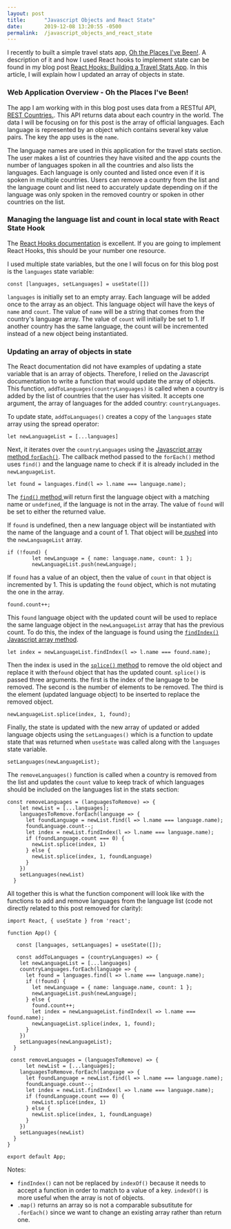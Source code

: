 ```yaml
---
layout: post
title:      "Javascript Objects and React State"
date:       2019-12-08 13:20:55 -0500
permalink:  /javascript_objects_and_react_state
---
```



I recently to built a simple travel stats app, [Oh the Places I've Been!](https://mytravelstats.netlify.com/). A description of it and how I used React hooks to implement state can be found in my blog post [React Hooks: Building a Travel Stats App](https://marie-burns22.github.io/react_hooks_building_a_travel_stats_app). In this article, I will explain how I updated an array of objects in state.

### Web Application Overview -  Oh the Places I've Been!
The app I am working with in this blog post uses data from a RESTful API, [REST Countries.](https://restcountries.eu/). This API returns data about each country in the world. The data I will be focusing on for this post is the array of official languages. Each language is represented by an object which contains several key value pairs. The key the app uses is the `name`.

The language names are used in this application for the travel stats section.  The user makes a list of countries they have visited and the app counts the number of languages spoken in all the countries and also lists the languages. Each language is only counted and listed once even if it is spoken in multiple countries. Users can remove a country from the list and the language count and list need to accurately update depending on if the language was only spoken in the removed country or spoken in other countries on the list.

### Managing the language list and count in local state with React State Hook
The [React Hooks documentation](https://reactjs.org/docs/hooks-intro.html) is excellent. If you are going to implement React Hooks, this should be your number one resource. 

I used multiple state variables, but the one I will focus on for this blog post is the `languages` state variable:
```
const [languages, setLanguages] = useState([])
```

`languages` is initially set to an empty array. Each language will be added once to the array as an object. This language object will have the keys of `name` and `count`. The value of `name` will be a string that comes from the country's language array. The value of `count` will initially be set to 1. If another country has the same language, the count will be incremented instead of a new object being instantiated.


### Updating an array of objects in state
The React documentation did not have examples of updating a state variable that is an array of objects. Therefore, I relied on the Javascript documentation to write a function that would update the array of objects.  This function, `addToLanguages(countryLanguages)` is called when a country is added by the list of countries that the user has visited. It accepts one argument, the array of languages for the added country: `countryLanguages`.

To update state, `addToLanguages()` creates a copy of the `languages` state array using the spread operator:
```
let newLanguageList = [...languages]
```

Next, it iterates over the `countryLanguages` using the [Javascript array method `forEach()`](https://developer.mozilla.org/en-US/docs/Web/JavaScript/Reference/Global_Objects/Array/forEach).  The callback method passed to the `forEach()` method uses `find()` and the language name to check if it is already included in the `newLanguageList`.  

```
let found = languages.find(l => l.name === language.name);

```

The [`find()` method ](https://developer.mozilla.org/en-US/docs/Web/JavaScript/Reference/Global_Objects/Array/find) will return first the language object with a matching name or `undefined`, if the language is not in the array. The value of `found` will be set to either the returned value.

If `found` is undefined, then a new language object will be instantiated with the name of the language and a count of 1. That object will be[ pushed](https://developer.mozilla.org/en-US/docs/Web/JavaScript/Reference/Global_Objects/Array/push) into the `newLanguageList` array.

```
if (!found) {
        let newLanguage = { name: language.name, count: 1 };
        newLanguageList.push(newLanguage);
```

If `found` has a value of an object, then the value of `count` in that object is incremented by 1. This is updating the `found` object, which is not mutating the one in the array.

```
found.count++;
```

This `found` language object with the updated count will be used to replace the same language object in the `newLanguageList` array that has the previous count. To do this, the index of the language is found using the [`findIndex()` Javascript array method](https://developer.mozilla.org/en-US/docs/Web/JavaScript/Reference/Global_Objects/Array/findIndex). 

```
let index = newLanguageList.findIndex(l => l.name === found.name);

```

Then the index is used in the [`splice()` method](httphttps://developer.mozilla.org/en-US/docs/Web/JavaScript/Reference/Global_Objects/Array/splice) to remove the old object and replace it with the`found` object that has the updated count. `splice()` is passed three arguments. the first is the index of the language to be removed. The second is the number of elements to be removed. The third is the element (updated language object) to be inserted to replace the removed object.

```
newLanguageList.splice(index, 1, found);
```

Finally, the state is updated with the new array of updated or added language objects using the `setLanguages()` which is a function to update state that was returned when `useState` was called along with the `languages` state variable.

```
setLanguages(newLanguageList);
```

The `removeLanguages()` function is called when a country is removed from the list and updates the `count` value to keep track of which languages should be included on the languages list in the stats section:

```
const removeLanguages = (languagesToRemove) => {
    let newList = [...languages];
    languagesToRemove.forEach(language => {
      let foundLanguage = newList.find(l => l.name === language.name);
      foundLanguage.count--;
      let index = newList.findIndex(l => l.name === language.name);
      if (foundLanguage.count === 0) {
        newList.splice(index, 1)
      } else {
        newList.splice(index, 1, foundLanguage)
      }
    })
    setLanguages(newList)
  }
```

All together this is what the function component will look like with the functions to add and remove languages from the language list (code not directly related to this post removed for clarity):

```
import React, { useState } from 'react';

function App() {

   const [languages, setLanguages] = useState([]);

   const addToLanguages = (countryLanguages) => {
    let newLanguageList = [...languages]
    countryLanguages.forEach(language => {
      let found = languages.find(l => l.name === language.name);
      if (!found) {
        let newLanguage = { name: language.name, count: 1 };
        newLanguageList.push(newLanguage);
      } else {
        found.count++;
        let index = newLanguageList.findIndex(l => l.name === found.name);
        newLanguageList.splice(index, 1, found);
      }
    })
    setLanguages(newLanguageList);
  }

 const removeLanguages = (languagesToRemove) => {
	  let newList = [...languages];
    languagesToRemove.forEach(language => {
      let foundLanguage = newList.find(l => l.name === language.name);
      foundLanguage.count--;
      let index = newList.findIndex(l => l.name === language.name);
      if (foundLanguage.count === 0) {
        newList.splice(index, 1)
      } else {
        newList.splice(index, 1, foundLanguage)
      }
    })
    setLanguages(newList)
  }
}

export default App;

```

Notes:
* `findIndex()` can not be replaced by `indexOf()` because it needs to accept a function in order to match to a value of a key. `indexOf()` is more useful when the array is not of objects.
* `.map()` returns an array so is not a comparable subsutitute for `.forEach()` since we want to change an existing array rather than return one.

